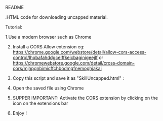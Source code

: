 README

.HTML code for downloading uncapped material. 

Tutorial:

1.Use a modern browser such as Chrome

2. Install a CORS Allow extension eg: https://chrome.google.com/webstore/detail/allow-cors-access-control/lhobafahddgcelffkeicbaginigeejlf or https://chromewebstore.google.com/detail/cross-domain-cors/mjhpgnbimicffchbodmgfnemoghjakai
   
3. Copy this script and save it as "SkillUncapped.html" :

4. Open the saved file using Chrome
   
5. SUPPER IMPORTANT: Activate the CORS extension by clicking on the icon on the extensions bar
   
6. Enjoy !
